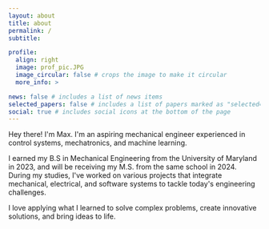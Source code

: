 ```yaml
---
layout: about
title: about
permalink: /
subtitle: 

profile:
  align: right
  image: prof_pic.JPG
  image_circular: false # crops the image to make it circular
  more_info: >

news: false # includes a list of news items
selected_papers: false # includes a list of papers marked as "selected={true}"
social: true # includes social icons at the bottom of the page
---
```


Hey there! I'm Max. I'm an aspiring mechanical engineer experienced in control systems, mechatronics, and machine learning.

I earned my B.S in Mechanical Engineering from the University of Maryland in 2023, and will be receiving my M.S. from the same school in 2024.
During my studies, I've worked on various projects that integrate mechanical, electrical, and software systems to tackle today's engineering challenges. 

I love applying what I learned to solve complex problems, create innovative solutions, and bring ideas to life.



